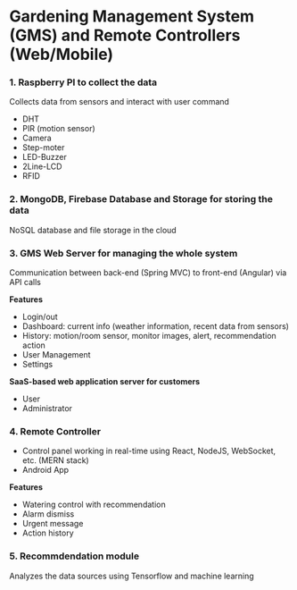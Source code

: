# Gardening Management System (GMS) and Remote Controllers (Web/Mobile)
### 1. Raspberry PI to collect the data
Collects data  from sensors and interact with user command
- DHT
- PIR (motion sensor)
- Camera
- Step-moter
- LED-Buzzer
- 2Line-LCD
- RFID

### 2. MongoDB, Firebase Database and Storage for storing the data
NoSQL database and file storage in the cloud

### 3. GMS Web Server for managing the whole system
Communication between back-end (Spring MVC) to front-end (Angular) via API calls

**Features**
- Login/out
- Dashboard: current info (weather information, recent data from sensors)
- History: motion/room sensor, monitor images, alert, recommendation action
- User Management
- Settings

**SaaS-based web application server for customers**
- User
- Administrator

### 4. Remote Controller
- Control panel working in real-time using React, NodeJS, WebSocket, etc. (MERN stack)
- Android App

**Features**
- Watering control with recommendation
- Alarm dismiss
- Urgent message
- Action history

### 5. Recommdendation module
Analyzes the data sources using Tensorflow and machine learning


